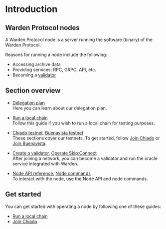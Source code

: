 ﻿---
sidebar_position: 1
---

# Introduction

## Warden Protocol nodes

A Warden Protocol node is a server running the software (binary) of the Warden Protocol.

Reasons for running a node include the following:

- Accessing archive data
- Providing services: RPC, GRPC, API, etc.
- Becoming a [validator](/learn/glossary#validator)

## Section overview

- [Delegation plan](delegation-plan)  
  Here you can learn about our delegation plan.

- [Run a local chain](run-a-local-chain)  
  Follow this guide if you wish to run a local chain for testing purposes.

- [Chiado testnet](/category/chiado-testnet), [Buenavista testnet](/category/buenavista-testnet)  
  These sections cover our testnets. To get started, follow [Join Chiado](chiado-testnet/join-chiado) or [Join Buenavista](buenavista-testnet/join-buenavista).

- [Create a validator](create-a-validator), [Operate Skip:Connect](operate-skip-connect)    
  After joining a network, you can become a validator and run the oracle service integrated with Warden.

- [Node API reference](node-api-reference), [Node commands](node-commands)  
  To interact with the node, use the Node API and node commands.

## Get started

You can get started with operating a node by following one of these guides:

- [Run a local chain](run-a-local-chain)
- [Join Chiado](chiado-testnet/join-chiado)
